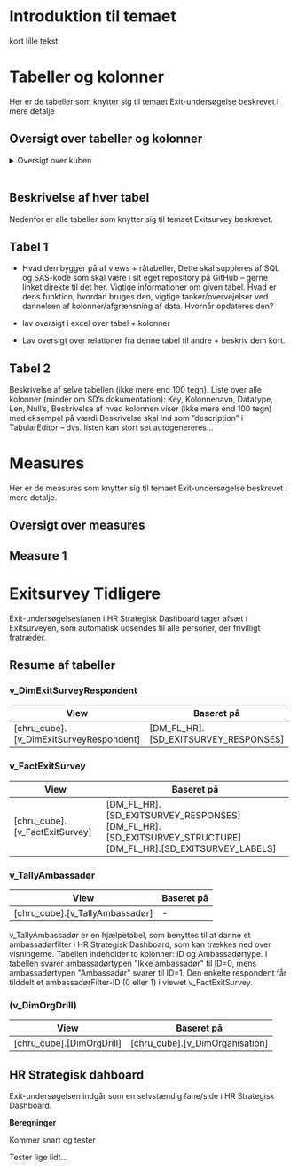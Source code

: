 # Introduktion til temaet
kort lille tekst

# Tabeller og kolonner
Her er de tabeller som knytter sig til temaet Exit-undersøgelse beskrevet i mere detalje

## Oversigt over tabeller og kolonner

<details><summary markdown="span">Oversigt over kuben</summary>
 
 **Tabeller**
<center>
<iframe width="100%" height="300" frameborder="0" scrolling="no" src="https://regionh-my.sharepoint.com/personal/stefan_sajin-henningsen_regionh_dk/_layouts/15/Doc.aspx?sourcedoc={01de42f3-df69-45a9-ba70-a4e8ffee9f9a}&action=embedview&wdAllowInteractivity=False&Item=Exit_unders%C3%B8gelse_Tabeller&wdHideGridlines=True&wdInConfigurator=True&wdInConfigurator=True"></iframe>
</center>
<br>
 
**Kolonner**
<center>
<iframe width="100%" height="400" frameborder="0" scrolling="no" src="https://regionh-my.sharepoint.com/personal/stefan_sajin-henningsen_regionh_dk/_layouts/15/Doc.aspx?sourcedoc={01de42f3-df69-45a9-ba70-a4e8ffee9f9a}&action=embedview&wdAllowInteractivity=False&Item=Exit_unders%C3%B8gelse_Kolonner&wdHideGridlines=True&wdInConfigurator=True&wdInConfigurator=True"></iframe>
</center>
<br>

**Relationer**
<center>
<iframe width="100%" height="125" frameborder="0" scrolling="no" src="https://regionh-my.sharepoint.com/personal/stefan_sajin-henningsen_regionh_dk/_layouts/15/Doc.aspx?sourcedoc={01de42f3-df69-45a9-ba70-a4e8ffee9f9a}&action=embedview&wdAllowInteractivity=False&Item=Exit_unders%C3%B8gelse_Relationer&wdHideGridlines=True&wdInConfigurator=True&wdInConfigurator=True"></iframe>
</center>
</details>  
<br>

## Beskrivelse af hver tabel
Nedenfor er alle tabeller som knytter sig til temaet Exitsurvey beskrevet.
## Tabel 1
- Hvad den bygger på af views + råtabeller,  Dette skal suppleres af SQL og SAS-kode som skal være i sit eget repository på GitHub – gerne linket direkte til det her.
 Vigtige informationer om given tabel. Hvad er dens funktion, hvordan bruges den, vigtige tanker/overvejelser ved dannelsen af kolonner/afgrænsning af data. Hvornår opdateres den?

- lav oversigt i excel over tabel + kolonner
- Lav oversigt over relationer fra denne tabel til andre + beskriv dem kort.

## Tabel 2

Beskrivelse af selve tabellen (ikke mere end 100 tegn).
Liste over alle kolonner (minder om SD’s dokumentation):
Key, Kolonnenavn, Datatype, Len, Null’s, Beskrivelse af hvad kolonnen viser (ikke mere end 100 tegn) med eksempel på værdi
Beskrivelse skal ind som ”description” i TabularEditor – dvs. listen kan stort set autogenereres…


# Measures
Her er de measures som knytter sig til temaet Exit-undersøgelse beskrevet i mere detalje.

## Oversigt over measures


## Measure 1






# Exitsurvey Tidligere

Exit-undersøgelsesfanen i HR Strategisk Dashboard tager afsæt i Exitsurveyen, som automatisk udsendes til alle personer, der frivilligt fratræder. 

## Resume af tabeller

### v_DimExitSurveyRespondent

| **View** | **Baseret på** | 
| - | - |
| [chru_cube].[v_DimExitSurveyRespondent] | [DM_FL_HR].[SD_EXITSURVEY_RESPONSES] |



### v_FactExitSurvey

| **View** | **Baseret på** | 
| - | - |
| [chru_cube].[v_FactExitSurvey] | [DM_FL_HR].[SD_EXITSURVEY_RESPONSES] [DM_FL_HR].[SD_EXITSURVEY_STRUCTURE] [DM_FL_HR].[SD_EXITSURVEY_LABELS] |



### v_TallyAmbassadør

| **View** | **Baseret på** | 
| - | - |
| [chru_cube].[v_TallyAmbassadør] | - |
v_TallyAmbassadør er en hjælpetabel, som benyttes til at danne et ambassadørfilter i HR Strategisk Dashboard, som kan trækkes ned over visningerne. Tabellen indeholder to kolonner: ID og Ambassadørtype. I tabellen svarer ambassadørtypen "Ikke ambassadør" til ID=0, mens ambassadørtypen "Ambassadør" svarer til ID=1. Den enkelte respondent får tilddelt et ambassadørFilter-ID (0 eller 1) i viewet v_FactExitSurvey. 



### (v_DimOrgDrill)

| **View** | **Baseret på** | 
| - | - |
| [chru_cube].[DimOrgDrill] | [chru_cube].[v_DimOrganisation] |



## HR Strategisk dahboard
Exit-undersøgelsen indgår som en selvstændig fane/side i HR Strategisk Dashboard.


**Beregninger**


Kommer snart og tester

Tester lige lidt...
